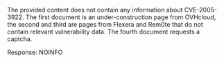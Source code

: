 The provided content does not contain any information about CVE-2005-3922. The first document is an under-construction page from OVHcloud, the second and third are pages from Flexera and Rem0te that do not contain relevant vulnerability data. The fourth document requests a captcha.

Response: NOINFO